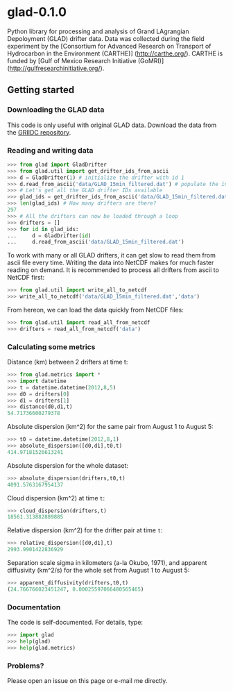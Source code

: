 # glad-0.1.0

Python library for processing and analysis of 
Grand LAgrangian Depoloyment (GLAD) drifter data.
Data was collected during the field experiment by the
[Consortium for Advanced Research on Transport 
of Hydrocarbon in the Environment (CARTHE)]
(http://carthe.org/).
CARTHE is funded by [Gulf of Mexico Research Initiative (GoMRI)]
(http://gulfresearchinitiative.org/).

## Getting started

### Downloading the GLAD data

This code is only useful with original GLAD data.
Download the data from the [GRIIDC repository](https://data.gulfresearchinitiative.org/data/R1.x134.073:0004).

### Reading and writing data

```python
>>> from glad import GladDrifter
>>> from glad.util import get_drifter_ids_from_ascii
>>> d = GladDrifter(1) # initialize the drifter with id 1
>>> d.read_from_ascii('data/GLAD_15min_filtered.dat') # populate the instance with data
>>> # Let's get all the GLAD drifter IDs available
>>> glad_ids = get_drifter_ids_from_ascii('data/GLAD_15min_filtered.dat')
>>> len(glad_ids) # How many drifters are there?
297
>>> # All the drifters can now be loaded through a loop
>>> drifters = []
>>> for id in glad_ids:
...     d = GladDrifter(id)
...     d.read_from_ascii('data/GLAD_15min_filtered.dat')
```
To work with many or all GLAD drifters, it can get slow to read them
from ascii file every time. Writing the data into NetCDF makes for much
faster reading on demand. It is recommended to process all drifters from 
ascii to NetCDF first:
```python
>>> from glad.util import write_all_to_netcdf
>>> write_all_to_netcdf('data/GLAD_15min_filtered.dat','data')
```
From hereon, we can load the data quickly from NetCDF files:
```python
>>> from glad.util import read_all_from_netcdf
>>> drifters = read_all_from_netcdf('data')
```

### Calculating some metrics

Distance (km) between 2 drifters at time t:
```python
>>> from glad.metrics import *
>>> import datetime
>>> t = datetime.datetime(2012,8,5)
>>> d0 = drifters[0]
>>> d1 = drifters[1]
>>> distance(d0,d1,t)
54.71736600279378
```
Absolute dispersion (km^2) for the same pair from August 1 to August 5:
```python
>>> t0 = datetime.datetime(2012,8,1)
>>> absolute_dispersion([d0,d1],t0,t)
414.97181526613241
```
Absolute dispersion for the whole dataset:
```python
>>> absolute_dispersion(drifters,t0,t)
4091.5763167954137
```
Cloud dispersion (km^2) at time `t`:
```python
>>> cloud_dispersion(drifters,t)
18561.313882889885
```
Relative dispersion (km^2) for the drifter pair at time `t`:
```python
>>> relative_dispersion([d0,d1],t)
2993.9901422836929
```
Separation scale sigma in kilometers (a-la Okubo, 1971), 
and apparent diffusivity (km^2/s) for the whole set
from August 1 to August 5:
```python
>>> apparent_diffusivity(drifters,t0,t)
(24.766766023451247, 0.00025597066480565465)
```

### Documentation

The code is self-documented. For details, type:

```python
>>> import glad
>>> help(glad)
>>> help(glad.metrics)
```

### Problems?

Please open an issue on this page or e-mail me directly.
